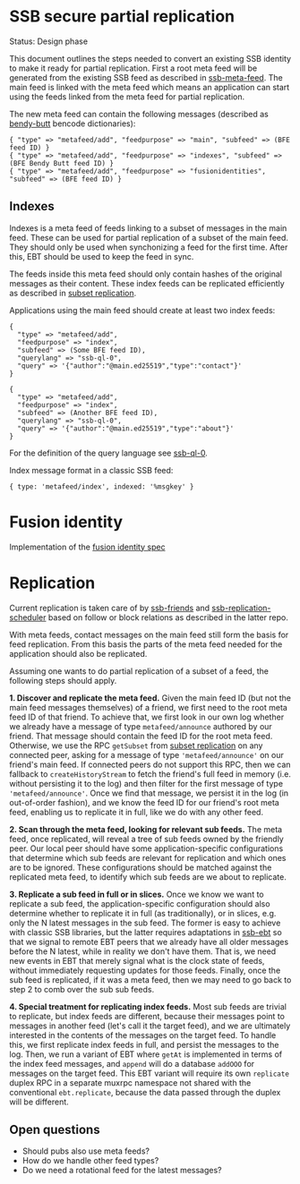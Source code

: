 # SSB secure partial replication

Status: Design phase

This document outlines the steps needed to convert an existing SSB
identity to make it ready for partial replication. First a root meta
feed will be generated from the existing SSB feed as described in
[ssb-meta-feed]. The main feed is linked with the meta feed which
means an application can start using the feeds linked from the meta
feed for partial replication.

The new meta feed can contain the following messages (described
as [bendy-butt] bencode dictionaries):

```
{ "type" => "metafeed/add", "feedpurpose" => "main", "subfeed" => (BFE feed ID) }
{ "type" => "metafeed/add", "feedpurpose" => "indexes", "subfeed" => (BFE Bendy Butt feed ID) }
{ "type" => "metafeed/add", "feedpurpose" => "fusionidentities", "subfeed" => (BFE feed ID) }
```

## Indexes

Indexes is a meta feed of feeds linking to a subset of messages in the
main feed. These can be used for partial replication of a subset of
the main feed. They should only be used when synchonizing a feed for
the first time. After this, EBT should be used to keep the feed in
sync.

The feeds inside this meta feed should only contain hashes of the
original messages as their content. These index feeds can be
replicated efficiently as described in [subset replication].

Applications using the main feed should create at least two index
feeds:

```
{ 
  "type" => "metafeed/add",
  "feedpurpose" => "index", 
  "subfeed" => (Some BFE feed ID),
  "querylang" => "ssb-ql-0",
  "query" => '{"author":"@main.ed25519","type":"contact"}'
}

{ 
  "type" => "metafeed/add",
  "feedpurpose" => "index", 
  "subfeed" => (Another BFE feed ID),
  "querylang" => "ssb-ql-0",
  "query" => '{"author":"@main.ed25519","type":"about"}'
}
```

For the definition of the query language see [ssb-ql-0].

Index message format in a classic SSB feed:

```
{ type: 'metafeed/index', indexed: '%msgkey' }
```

# Fusion identity

Implementation of the [fusion identity spec]

# Replication

Current replication is taken care of by [ssb-friends] and 
[ssb-replication-scheduler] based on follow or block relations as 
described in the latter repo.

With meta feeds, contact messages on the main feed still form the
basis for feed replication. From this basis the parts of the meta feed
needed for the application should also be replicated. 

Assuming one wants to do partial replication of a subset of a feed,
the following steps should apply.

**1. Discover and replicate the meta feed.** Given the main feed ID 
(but not the main feed messages themselves) of a friend, we first need 
to the root meta feed ID of that friend. To achieve that, we first look
in our own log whether we already have a message of type 
`metafeed/announce` authored by our friend. That message should contain
the feed ID for the root meta feed. Otherwise, we use the RPC 
`getSubset` from [subset replication] on any connected peer, asking for
a message of type `'metafeed/announce'` on our friend's main feed. If 
connected peers do not support this RPC, then we can fallback to 
`createHistoryStream` to fetch the friend's full feed in memory (i.e. 
without persisting it to the log) and then filter for the first message
of type `'metafeed/announce'`. Once we find that message, we persist it
in the log (in out-of-order fashion), and we know the feed ID for our 
friend's root meta feed, enabling us to replicate it in full, like we 
do with any other feed.

**2. Scan through the meta feed, looking for relevant sub feeds.** The
meta feed, once replicated, will reveal a tree of sub feeds owned by
the friendly peer. Our local peer should have some application-specific
configurations that determine which sub feeds are relevant for replication
and which ones are to be ignored. These configurations should be matched
against the replicated meta feed, to identify which sub feeds are we about
to replicate.

**3. Replicate a sub feed in full or in slices.** Once we know we want to
replicate a sub feed, the application-specific configuration should also
determine whether to replicate it in full (as traditionally), or in
slices, e.g. only the N latest messages in the sub feed. The former is
easy to achieve with classic SSB libraries, but the latter requires 
adaptations in [ssb-ebt] so that we signal to remote EBT peers that we
already have all older messages before the N latest, while in reality
we don't have them. That is, we need new events in EBT that merely 
signal what is the clock state of feeds, without immediately requesting
updates for those feeds. Finally, once the sub feed is replicated, if 
it was a meta feed, then we may need to go back to step 2 to comb over 
the sub sub feeds.

**4. Special treatment for replicating index feeds.** Most sub feeds are
trivial to replicate, but index feeds are different, because their 
messages point to messages in another feed (let's call it the target feed),
and we are ultimately interested in the contents of the messages on the 
target feed. To handle this, we first replicate index feeds in full, and
persist the messages to the log. Then, we run a variant of EBT where 
`getAt` is implemented in terms of the index feed messages, and `append`
will do a database `addOOO` for messages on the target feed. This EBT
variant will require its own `replicate` duplex RPC in a separate muxrpc 
namespace not shared with the conventional `ebt.replicate`, because the
data passed through the duplex will be different.
 
## Open questions

- Should pubs also use meta feeds?
- How do we handle other feed types?
- Do we need a rotational feed for the latest messages?

[ssb-meta-feed]: https://github.com/ssb-ngi-pointer/ssb-meta-feed
[bendy-butt]: https://github.com/ssb-ngi-pointer/bendy-butt-spec
[ssb-friends]: https://github.com/ssbc/ssb-friends
[ssb-ebt]: https://github.com/ssbc/ssb-ebt
[ssb-replication-scheduler]: https://github.com/ssb-ngi-pointer/ssb-replication-scheduler
[subset replication]: https://github.com/ssb-ngi-pointer/ssb-subset-replication
[fusion identity spec]: https://github.com/ssb-ngi-pointer/fusion-identity-spec
[ssb-ql-0]: https://github.com/ssb-ngi-pointer/ssb-subset-replication-spec#ssb-ql-0

